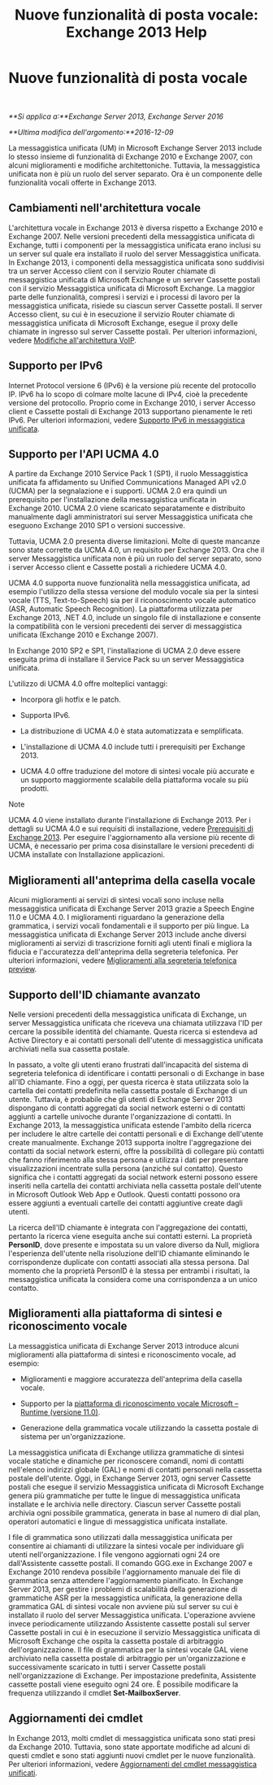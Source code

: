 ﻿---
title: 'Nuove funzionalità di posta vocale: Exchange 2013 Help'
TOCTitle: Nuove funzionalità di posta vocale
ms:assetid: 89faaa97-3485-4704-a56c-d13632f01e2a
ms:mtpsurl: https://technet.microsoft.com/it-it/library/JJ649002(v=EXCHG.150)
ms:contentKeyID: 50481106
ms.date: 05/22/2018
mtps_version: v=EXCHG.150
ms.translationtype: MT
---

# Nuove funzionalità di posta vocale

 

_**Si applica a:**Exchange Server 2013, Exchange Server 2016_

_**Ultima modifica dell'argomento:**2016-12-09_

La messaggistica unificata (UM) in Microsoft Exchange Server 2013 include lo stesso insieme di funzionalità di Exchange 2010 e Exchange 2007, con alcuni miglioramenti e modifiche architettoniche. Tuttavia, la messaggistica unificata non è più un ruolo del server separato. Ora è un componente delle funzionalità vocali offerte in Exchange 2013.

## Cambiamenti nell'architettura vocale

L'architettura vocale in Exchange 2013 è diversa rispetto a Exchange 2010 e Exchange 2007. Nelle versioni precedenti della messaggistica unificata di Exchange, tutti i componenti per la messaggistica unificata erano inclusi su un server sul quale era installato il ruolo del server Messaggistica unificata. In Exchange 2013, i componenti della messaggistica unificata sono suddivisi tra un server Accesso client con il servizio Router chiamate di messaggistica unificata di Microsoft Exchange e un server Cassette postali con il servizio Messaggistica unificata di Microsoft Exchange. La maggior parte delle funzionalità, compresi i servizi e i processi di lavoro per la messaggistica unificata, risiede su ciascun server Cassette postali. Il server Accesso client, su cui è in esecuzione il servizio Router chiamate di messaggistica unificata di Microsoft Exchange, esegue il proxy delle chiamate in ingresso sul server Cassette postali. Per ulteriori informazioni, vedere [Modifiche all'architettura VoIP](voice-architecture-changes-exchange-2013-help.md).

## Supporto per IPv6

Internet Protocol versione 6 (IPv6) è la versione più recente del protocollo IP. IPv6 ha lo scopo di colmare molte lacune di IPv4, cioè la precedente versione del protocollo. Proprio come in Exchange 2010, i server Accesso client e Cassette postali di Exchange 2013 supportano pienamente le reti IPv6. Per ulteriori informazioni, vedere [Supporto IPv6 in messaggistica unificata](ipv6-support-in-unified-messaging-exchange-2013-help.md).

## Supporto per l'API UCMA 4.0

A partire da Exchange 2010 Service Pack 1 (SP1), il ruolo Messaggistica unificata fa affidamento su Unified Communications Managed API v2.0 (UCMA) per la segnalazione e i supporti. UCMA 2.0 era quindi un prerequisito per l'installazione della messaggistica unificata in Exchange 2010. UCMA 2.0 viene scaricato separatamente e distribuito manualmente dagli amministratori sui server Messaggistica unificata che eseguono Exchange 2010 SP1 o versioni successive.

Tuttavia, UCMA 2.0 presenta diverse limitazioni. Molte di queste mancanze sono state corrette da UCMA 4.0, un requisito per Exchange 2013. Ora che il server Messaggistica unificata non è più un ruolo del server separato, sono i server Accesso client e Cassette postali a richiedere UCMA 4.0.

UCMA 4.0 supporta nuove funzionalità nella messaggistica unificata, ad esempio l'utilizzo della stessa versione del modulo vocale sia per la sintesi vocale (TTS, Text-to-Speech) sia per il riconoscimento vocale automatico (ASR, Automatic Speech Recognition). La piattaforma utilizzata per Exchange 2013, .NET 4.0, include un singolo file di installazione e consente la compatibilità con le versioni precedenti dei server di messaggistica unificata (Exchange 2010 e Exchange 2007).

In Exchange 2010 SP2 e SP1, l'installazione di UCMA 2.0 deve essere eseguita prima di installare il Service Pack su un server Messaggistica unificata.

L'utilizzo di UCMA 4.0 offre molteplici vantaggi:

  - Incorpora gli hotfix e le patch.

  - Supporta IPv6.

  - La distribuzione di UCMA 4.0 è stata automatizzata e semplificata.

  - L'installazione di UCMA 4.0 include tutti i prerequisiti per Exchange 2013.

  - UCMA 4.0 offre traduzione del motore di sintesi vocale più accurate e un supporto maggiormente scalabile della piattaforma vocale su più prodotti.


> [!NOTE]
> UCMA 4.0 viene installato durante l'installazione di Exchange 2013. Per i dettagli su UCMA 4.0 e sui requisiti di installazione, vedere <A href="exchange-2013-prerequisites-exchange-2013-help.md">Prerequisiti di Exchange 2013</A>. Per eseguire l'aggiornamento alla versione più recente di UCMA, è necessario per prima cosa disinstallare le versioni precedenti di UCMA installate con Installazione applicazioni.



## Miglioramenti all'anteprima della casella vocale

Alcuni miglioramenti ai servizi di sintesi vocali sono incluse nella messaggistica unificata di Exchange Server 2013 grazie a Speech Engine 11.0 e UCMA 4.0. I miglioramenti riguardano la generazione della grammatica, i servizi vocali fondamentali e il supporto per più lingue. La messaggistica unificata di Exchange Server 2013 include anche diversi miglioramenti ai servizi di trascrizione forniti agli utenti finali e migliora la fiducia e l'accuratezza dell'anteprima della segreteria telefonica. Per ulteriori informazioni, vedere [Miglioramenti alla segreteria telefonica preview](voice-mail-preview-enhancements-exchange-2013-help.md).

## Supporto dell'ID chiamante avanzato

Nelle versioni precedenti della messaggistica unificata di Exchange, un server Messaggistica unificata che riceveva una chiamata utilizzava l'ID per cercare la possibile identità del chiamante. Questa ricerca si estendeva ad Active Directory e ai contatti personali dell'utente di messaggistica unificata archiviati nella sua cassetta postale.

In passato, a volte gli utenti erano frustrati dall'incapacità del sistema di segreteria telefonica di identificare i contatti personali o di Exchange in base all'ID chiamante. Fino a oggi, per questa ricerca è stata utilizzata solo la cartella dei contatti predefinita nella cassetta postale di Exchange di un utente. Tuttavia, è probabile che gli utenti di Exchange Server 2013 dispongano di contatti aggregati da social network esterni o di contatti aggiunti a cartelle univoche durante l'organizzazione di contatti. In Exchange 2013, la messaggistica unificata estende l'ambito della ricerca per includere le altre cartelle dei contatti personali e di Exchange dell'utente create manualmente. Exchange 2013 supporta inoltre l'aggregazione dei contatti da social network esterni, offre la possibilità di collegare più contatti che fanno riferimento alla stessa persona e utilizza i dati per presentare visualizzazioni incentrate sulla persona (anziché sul contatto). Questo significa che i contatti aggregati da social network esterni possono essere inseriti nella cartella dei contatti archiviata nella cassetta postale dell'utente in Microsoft Outlook Web App e Outlook. Questi contatti possono ora essere aggiunti a eventuali cartelle dei contatti aggiuntive create dagli utenti.

La ricerca dell'ID chiamante è integrata con l'aggregazione dei contatti, pertanto la ricerca viene eseguita anche sui contatti esterni. La proprietà **PersonID**, dove presente e impostata su un valore diverso da Null, migliora l'esperienza dell'utente nella risoluzione dell'ID chiamante eliminando le corrispondenze duplicate con contatti associati alla stessa persona. Dal momento che la proprietà PersonID è la stessa per entrambi i risultati, la messaggistica unificata la considera come una corrispondenza a un unico contatto.

## Miglioramenti alla piattaforma di sintesi e riconoscimento vocale

La messaggistica unificata di Exchange Server 2013 introduce alcuni miglioramenti alla piattaforma di sintesi e riconoscimento vocale, ad esempio:

  - Miglioramenti e maggiore accuratezza dell'anteprima della casella vocale.

  - Supporto per la [piattaforma di riconoscimento vocale Microsoft – Runtime (versione 11.0)](https://go.microsoft.com/fwlink/p/?linkid=253196).

  - Generazione della grammatica vocale utilizzando la cassetta postale di sistema per un'organizzazione.

La messaggistica unificata di Exchange utilizza grammatiche di sintesi vocale statiche e dinamiche per riconoscere comandi, nomi di contatti nell'elenco indirizzi globale (GAL) e nomi di contatti personali nella cassetta postale dell'utente. Oggi, in Exchange Server 2013, ogni server Cassette postali che esegue il servizio Messaggistica unificata di Microsoft Exchange genera più grammatiche per tutte le lingue di messaggistica unificata installate e le archivia nelle directory. Ciascun server Cassette postali archivia ogni possibile grammatica, generata in base al numero di dial plan, operatori automatici e lingue di messaggistica unificata installate.

I file di grammatica sono utilizzati dalla messaggistica unificata per consentire ai chiamanti di utilizzare la sintesi vocale per individuare gli utenti nell'organizzazione. I file vengono aggiornati ogni 24 ore dall'Assistente cassette postali. Il comando GGG.exe in Exchange 2007 e Exchange 2010 rendeva possibile l'aggiornamento manuale dei file di grammatica senza attendere l'aggiornamento pianificato. In Exchange Server 2013, per gestire i problemi di scalabilità della generazione di grammatiche ASR per la messaggistica unificata, la generazione della grammatica GAL di sintesi vocale non avviene più sul server su cui è installato il ruolo del server Messaggistica unificata. L'operazione avviene invece periodicamente utilizzando Assistente cassette postali sul server Cassette postali in cui è in esecuzione il servizio Messaggistica unificata di Microsoft Exchange che ospita la cassetta postale di arbitraggio dell'organizzazione. Il file di grammatica per la sintesi vocale GAL viene archiviato nella cassetta postale di arbitraggio per un'organizzazione e successivamente scaricato in tutti i server Cassette postali nell'organizzazione di Exchange. Per impostazione predefinita, Assistente cassette postali viene eseguito ogni 24 ore. È possibile modificare la frequenza utilizzando il cmdlet **Set-MailboxServer**.

## Aggiornamenti dei cmdlet

In Exchange 2013, molti cmdlet di messaggistica unificata sono stati presi da Exchange 2010. Tuttavia, sono state apportate modifiche ad alcuni di questi cmdlet e sono stati aggiunti nuovi cmdlet per le nuove funzionalità. Per ulteriori informazioni, vedere [Aggiornamenti del cmdlet messaggistica unificati](unified-messaging-cmdlet-updates-exchange-2013-help.md).

